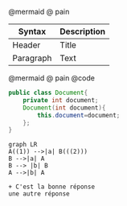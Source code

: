 @mermaid @ pain

| Syntax      | Description |
| ----------- | ----------- |
| Header      | Title       |
| Paragraph   | Text        |

@mermaid @ pain @code

```java
public class Document{
    private int document;
    Document(int document){
        this.document=document;
    };
}
```
```mermaid
graph LR
A((1)) -->|a| B(((2)))
B -->|a| A
B --> |b| B
A -->|b| A
```

```reponses
+ C'est la bonne réponse
une autre réponse
```